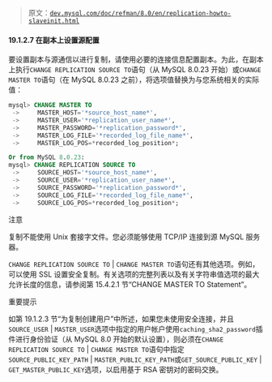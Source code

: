 > 原文：[`dev.mysql.com/doc/refman/8.0/en/replication-howto-slaveinit.html`](https://dev.mysql.com/doc/refman/8.0/en/replication-howto-slaveinit.html)

#### 19.1.2.7 在副本上设置源配置

要设置副本与源通信以进行复制，请使用必要的连接信息配置副本。为此，在副本上执行`CHANGE REPLICATION SOURCE TO`语句（从 MySQL 8.0.23 开始）或`CHANGE MASTER TO`语句（在 MySQL 8.0.23 之前），将选项值替换为与您系统相关的实际值：

```sql
mysql> CHANGE MASTER TO
 ->     MASTER_HOST='*source_host_name*',
 ->     MASTER_USER='*replication_user_name*',
 ->     MASTER_PASSWORD='*replication_password*',
 ->     MASTER_LOG_FILE='*recorded_log_file_name*',
 ->     MASTER_LOG_POS=*recorded_log_position*;

Or from MySQL 8.0.23:
mysql> CHANGE REPLICATION SOURCE TO
 ->     SOURCE_HOST='*source_host_name*',
 ->     SOURCE_USER='*replication_user_name*',
 ->     SOURCE_PASSWORD='*replication_password*',
 ->     SOURCE_LOG_FILE='*recorded_log_file_name*',
 ->     SOURCE_LOG_POS=*recorded_log_position*;
```

注意

复制不能使用 Unix 套接字文件。您必须能够使用 TCP/IP 连接到源 MySQL 服务器。

`CHANGE REPLICATION SOURCE TO` | `CHANGE MASTER TO`语句还有其他选项。例如，可以使用 SSL 设置安全复制。有关选项的完整列表以及有关字符串值选项的最大允许长度的信息，请参阅第 15.4.2.1 节“CHANGE MASTER TO Statement”。

重要提示

如第 19.1.2.3 节“为复制创建用户”中所述，如果您未使用安全连接，并且`SOURCE_USER` | `MASTER_USER`选项中指定的用户帐户使用`caching_sha2_password`插件进行身份验证（从 MySQL 8.0 开始的默认设置），则必须在`CHANGE REPLICATION SOURCE TO` | `CHANGE MASTER TO`语句中指定`SOURCE_PUBLIC_KEY_PATH` | `MASTER_PUBLIC_KEY_PATH`或`GET_SOURCE_PUBLIC_KEY` | `GET_MASTER_PUBLIC_KEY`选项，以启用基于 RSA 密钥对的密码交换。

